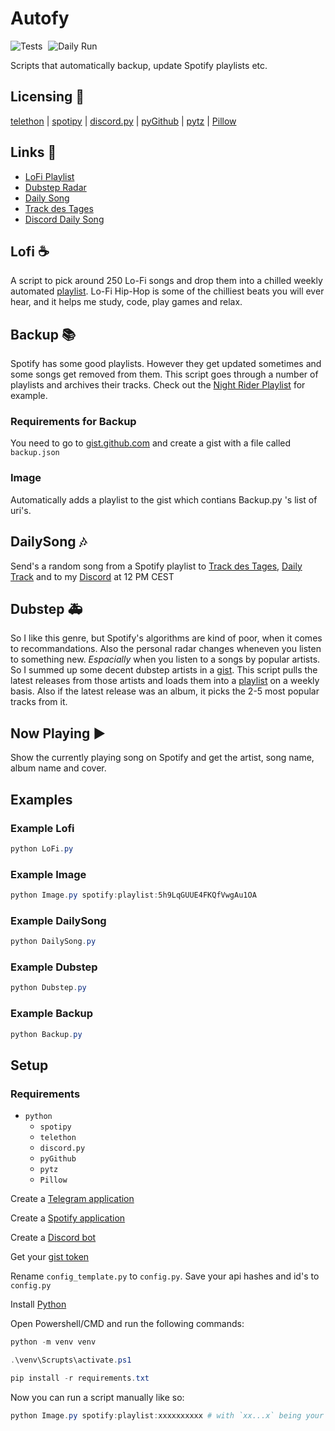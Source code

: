 # Autofy

<img src="https://github.com/raiden-e/autofy/workflows/Tests/badge.svg" alt="Tests"/>

<img src="https://github.com/raiden-e/autofy/workflows/Daily%20Run/badge.svg" alt="Daily Run" style="padding: 0px 5px 0px 5px;" />

Scripts that automatically backup, update Spotify playlists etc.

## Licensing 🔑

[telethon](https://github.com/LonamiWebs/Telethon/blob/master/LICENSE) |
[spotipy](https://github.com/plamere/spotipy/blob/master/LICENSE.md) |
[discord.py](https://github.com/Rapptz/discord.py/blob/master/LICENSE) |
[pyGithub](https://github.com/PyGithub/PyGithub/blob/master/COPYING) |
[pytz](https://github.com/stub42/pytz/blob/master/LICENSE.txt) |
[Pillow](https://github.com/python-pillow/Pillow/blob/master/LICENSE)

## Links 📎

- [LoFi Playlist](https://open.spotify.com/playlist/5h9LqGUUE4FKQfVwgAu1OA)
- [Dubstep Radar](https://open.spotify.com/playlist/6XnpwiV7hkEUMh4UsMapm2)
- [Daily Song](http://t.me/Daily_Track)
- [Track des Tages](http://t.me/TrackDesTages)
- [Discord Daily Song](https://discord.gg/wDaVDtx)

## Lofi ☕

A script to pick around 250 Lo-Fi songs and drop them into a chilled weekly automated [playlist](https://open.spotify.com/playlist/5h9LqGUUE4FKQfVwgAu1OA).
Lo-Fi Hip-Hop is some of the chilliest beats you will ever hear, and it helps me study, code, play games and relax.

## Backup 📚

Spotify has some good playlists. However they get updated sometimes and some songs get removed from them. This script goes through a number of playlists and archives their tracks. Check out the [Night Rider Playlist](https://open.spotify.com/playlist/5p0qHPgujEMFGSRms689v8) for example.

### Requirements for Backup

You need to go to [gist.github.com](https://gist.github.com/) and create a gist with a file called `backup.json`

### Image

Automatically adds a playlist to the gist which contians Backup.py 's list of uri's.

## DailySong 🎶

Send's a random song from a Spotify playlist to
[Track des Tages](t.me/TrackDesTages),
[Daily Track](t.me/Daily_Track)
and to my
[Discord](https://discord.gg/wDaVDtx)
at 12 PM CEST

## Dubstep 🚑

So I like this genre, but Spotify's algorithms are kind of poor, when it comes to recommandations. Also the personal radar changes wheneven you listen to something new. _Espacially_ when you listen to a songs by popular artists. So I summed up some decent dubstep artists in a [gist](https://gist.github.com). This script pulls the latest releases from those artists and loads them into a [playlist](https://open.spotify.com/playlist/6XnpwiV7hkEUMh4UsMapm2) on a weekly basis. Also if the latest release was an album, it picks the 2-5 most popular tracks from it.

## Now Playing ▶

Show the currently playing song on Spotify and get the artist, song name, album name and cover.

## Examples

### Example Lofi

```powershell
python LoFi.py
```

### Example Image

```powershell
python Image.py spotify:playlist:5h9LqGUUE4FKQfVwgAu1OA
```

### Example DailySong

```powershell
python DailySong.py
```

### Example Dubstep

```powershell
python Dubstep.py
```

### Example Backup

```powershell
python Backup.py
```

## Setup

### Requirements

- `python`
  - `spotipy`
  - `telethon`
  - `discord.py`
  - `pyGithub`
  - `pytz`
  - `Pillow`

Create a [Telegram application](https://my.telegram.org/)

Create a [Spotify application](https://developer.spotify.com/dashboard/)

Create a [Discord bot](https://discord.com/developers)

Get your [gist token](https://github.com/settings/tokens/new)

Rename `config_template.py` to `config.py`.
Save your api hashes and id's to `config.py`

Install [Python](https://www.python.org/downloads/)

Open Powershell/CMD and run the following commands:

```powershell
python -m venv venv

.\venv\Scrupts\activate.ps1

pip install -r requirements.txt
```

Now you can run a script manually like so:

```powershell
python Image.py spotify:playlist:xxxxxxxxxx # with `xx...x` being your playlist id
```
